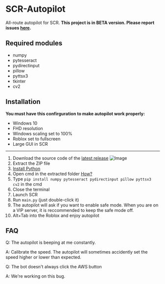 # SCR-Autopilot
All-route autopilot for SCR.
**This project is in BETA version. Please report issues [here](https://github.com/MaTY-MT/scr-autopilot/issues).**
## Required modules

 - numpy
 - pytesseract
 - pydirectinput
 - pillow
 - pyttsx3
 - tkinter
 - cv2

## Installation
**You must have this confirguration to make autopilot work properly:**

 - Windows 10
 - FHD resolution
 - Windows scaling set to 100%
 - Roblox set to fullscreen
 - Large GUI in SCR

-----
 1. Download the source code of the [latest release](https://github.com/MaTY-MT/scr-autopilot/releases) ![Image](https://i.imgur.com/iSwhxYf.png)
 2. Extract the ZIP file
 3. [Install Python](https://www.python.org/downloads/)
 4. Open cmd in the extracted folder [How?](https://i.imgur.com/a1S6GGz.gif)
 5. Type `pip install numpy pytesseract pydirectinput pillow pyttsx3 cv2` in the cmd
 6. Close the terminal
 7. Launch SCR
 8. Run `main.py` (just double-click it)
 9. The autopilot will ask if you want to enable safe mode. When you are on a VIP server, it is reccommended to keep the safe mode off.
 10. Alt+Tab into the Roblox and enjoy autopilot 

## FAQ

 Q: The autopilot is beeping at me constantly.
 
 A: Calibrate the speed. The autopilot will sometimes accidently set the speed higher or lower than expected.
 
 Q: The bot doesn't always click the AWS button
 
 A: We're working on this bug.

